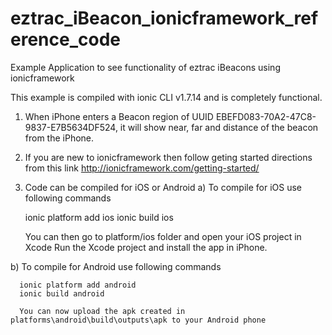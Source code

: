 # eztrac_iBeacon_ionicframework_reference_code
Example Application to see functionality of eztrac iBeacons using ionicframework

This example is compiled with ionic CLI v1.7.14 and is completely functional.

1) When iPhone enters a Beacon region of UUID EBEFD083-70A2-47C8-9837-E7B5634DF524,
it will show near, far and distance of the beacon from the iPhone.

2) If you are new to ionicframework then follow geting started directions from this link
http://ionicframework.com/getting-started/

3) Code can be compiled for iOS or Android
  a) To compile for iOS use following commands

      ionic platform add ios
      ionic build ios

      You can then go to platform/ios folder and open your iOS project in Xcode
      Run the Xcode project and install the app in iPhone.

  b) To compile for Android use following commands

      ionic platform add android
      ionic build android

      You can now upload the apk created in platforms\android\build\outputs\apk to your Android phone
      
